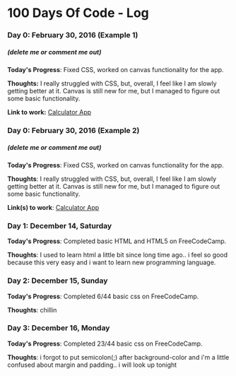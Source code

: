 # 100 Days Of Code - Log

### Day 0: February 30, 2016 (Example 1)
##### (delete me or comment me out)

**Today's Progress**: Fixed CSS, worked on canvas functionality for the app.

**Thoughts:** I really struggled with CSS, but, overall, I feel like I am slowly getting better at it. Canvas is still new for me, but I managed to figure out some basic functionality.

**Link to work:** [Calculator App](http://www.example.com)

### Day 0: February 30, 2016 (Example 2)
##### (delete me or comment me out)

**Today's Progress**: Fixed CSS, worked on canvas functionality for the app.

**Thoughts**: I really struggled with CSS, but, overall, I feel like I am slowly getting better at it. Canvas is still new for me, but I managed to figure out some basic functionality.

**Link(s) to work**: [Calculator App](http://www.example.com)


### Day 1: December 14, Saturday

**Today's Progress**: Completed basic HTML and HTML5 on FreeCodeCamp.

**Thoughts**: I used to learn html a little bit since long time ago.. i feel so good because this very easy and i want to learn new programming language.

### Day 2: December 15, Sunday

**Today's Progress**: Completed 6/44 basic css on FreeCodeCamp.

**Thoughts**: chillin

### Day 3: December 16, Monday

**Today's Progress**:  Completed 23/44 basic css on FreeCodeCamp.

**Thoughts**: i forgot to put semicolon(;) after background-color and i'm a little confused about margin and padding.. i will look up tonight 
